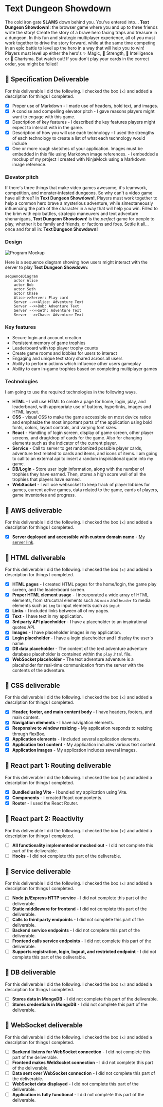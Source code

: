 # Text Dungeon Showdown

The cold iron gate **SLAMS** down behind you. You've entered into... **Text Dungeon Showdown!**: the browser game where you and up to three friends write the story! Create the story of a brave hero facing traps and treasure in a dungeon. In this fun and strategic multiplayer experience, all of you must work together to drive the story forward, while at the same time competing in an epic battle to level up the hero in a way that will help you to win! Players must level up either the hero's ✨ Magic, 🦾 Strength, 📖 Intelligence or 💄 Charisma. But watch out! If you don't play your cards in the correct order, you might be foiled!

## 🚀 Specification Deliverable

For this deliverable I did the following. I checked the box `[x]` and added a description for things I completed.

- [x] Proper use of Markdown - I made use of headers, bold text, and images.
- [x] A concise and compelling elevator pitch - I gave reasons players might want to engage with this game.
- [x] Description of key features - I described the key features players might expect to interact with in the game.
- [x] Description of how you will use each technology - I used the strengths of each technology to create a list of what each technology would include
- [x] One or more rough sketches of your application. Images must be embedded in this file using Markdown image references. - I embedded a mockup of my project I created with NinjaMock using a Markdown image reference.

### Elevator pitch

If there's three things that make video games awesome, it's teamwork, competition, and monster-infested dungeons. So why can't a video game have all three? In **Text Dungeon Showdown!**, Players must work together to help a common hero brave a mysterious adventure, while simeotaneously influencing the path of the character in a way that will help you win. Filled to the brim with epic battles, strategic maneuvers and text adventure shenanigans, **Text Dungeon Showdown!** is the _perfect_ game for people to play, whether it be family and friends, or factions and foes. Settle it all... once and for all in: **Text Dungeon Showdown!**

### Design

![Program Mockup](mockup.png)

Here is a sequence diagram showing how users might interact with the server to play **Text Dungeon Showdown**:

```mermaid
sequenceDiagram
    actor Alice
    actor Bob
    actor Seth
    actor Chase
    Alice->>Server: Play card
    Server -->>Alice: Adventure Text
    Server -->>Bob: Adventure Text
    Server -->>Seth: Adventure Text
    Server -->>Chase: Adventure Text
```

### Key features

- Secure login and account creation
- Persistent memory of game trophies
- Leaderboard with top player trophy counts
- Create game rooms and lobbies for users to interact
- Engaging and unique text story shared across all users
- Ability to perform actions which influence other users gameplay
- Ability to earn in-game trophies based on completing multiplayer games

### Technologies

I am going to use the required technologies in the following ways.

- **HTML** - I will use HTML to create a page for home, login, play, and leaderboard, with appropriate use of buttons, hyperlinks, images and HTML layout.
- **CSS** - visual CSS to make the game accessible on most device ratios and emphasize the most important parts of the application using bold fonts, colors, layout controls, and varying font sizes.
- **React** - Handling of login screen, display of game screen, other player screens, and drag/drop of cards for the game. Also for changing elements such as the indicator of the current player.
- **Service** - Call to server to get randomized possible player cards, adventure text related to cards and items, and icons of items. I am going to call to an external api to insert a random inspiriational quote into my game.
- **DB/Login** - Store user login information, along with the number of trophies they have earned. Then, stores a high score wall of all the trophies that players have earned.
- **WebSocket** - I will use websocket to keep track of player lobbies for games, current active games, data related to the game, cards of players, game inventories and progress.

## 🚀 AWS deliverable

For this deliverable I did the following. I checked the box `[x]` and added a description for things I completed.

- [x] **Server deployed and accessible with custom domain name** - [My server link](https://chaseodom.click).

## 🚀 HTML deliverable

For this deliverable I did the following. I checked the box `[x]` and added a description for things I completed.

- [x] **HTML pages** - I created HTML pages for the home/login, the game play screen, and the leaderboard screen.
- [x] **Proper HTML element usage** - I incorporated a wide array of HTML elements, from strucutral elements such as `main` and `header` to media elements such as `img` to input elements such as `input`
- [x] **Links** - I included links between all of my pages.
- [x] **Text** - I have text in my application.
- [x] **3rd party API placeholder** - I have a placeholder to an inspirational quotes API.
- [x] **Images** - I have placeholder images in my application.
- [x] **Login placeholder** - I have a login placeholder and I display the user's name.
- [x] **DB data placeholder** - The content of the text adventure adventure database placeholder is contained within the `play.html` file.
- [x] **WebSocket placeholder** - The text adventure adventure is a placeholder for real-time communication from the server with the contents of the adventure.

## 🚀 CSS deliverable

For this deliverable I did the following. I checked the box `[x]` and added a description for things I completed.

- [x] **Header, footer, and main content body** - I have headers, footers, and main content.
- [x] **Navigation elements** - I have navigation elements.
- [x] **Responsive to window resizing** - My application responds to resizing through flexBox.
- [x] **Application elements** - I included several application elements.
- [x] **Application text content** - My application includes various text content.
- [x] **Application images** - My application includes several images.

## 🚀 React part 1: Routing deliverable

For this deliverable I did the following. I checked the box `[x]` and added a description for things I completed.

- [x] **Bundled using Vite** - I bundled my application using Vite.
- [x] **Components** - I created React compontents.
- [x] **Router** - I used the React Router.

## 🚀 React part 2: Reactivity

For this deliverable I did the following. I checked the box `[x]` and added a description for things I completed.

- [ ] **All functionality implemented or mocked out** - I did not complete this part of the deliverable.
- [ ] **Hooks** - I did not complete this part of the deliverable.

## 🚀 Service deliverable

For this deliverable I did the following. I checked the box `[x]` and added a description for things I completed.

- [ ] **Node.js/Express HTTP service** - I did not complete this part of the deliverable.
- [ ] **Static middleware for frontend** - I did not complete this part of the deliverable.
- [ ] **Calls to third party endpoints** - I did not complete this part of the deliverable.
- [ ] **Backend service endpoints** - I did not complete this part of the deliverable.
- [ ] **Frontend calls service endpoints** - I did not complete this part of the deliverable.
- [ ] **Supports registration, login, logout, and restricted endpoint** - I did not complete this part of the deliverable.

## 🚀 DB deliverable

For this deliverable I did the following. I checked the box `[x]` and added a description for things I completed.

- [ ] **Stores data in MongoDB** - I did not complete this part of the deliverable.
- [ ] **Stores credentials in MongoDB** - I did not complete this part of the deliverable.

## 🚀 WebSocket deliverable

For this deliverable I did the following. I checked the box `[x]` and added a description for things I completed.

- [ ] **Backend listens for WebSocket connection** - I did not complete this part of the deliverable.
- [ ] **Frontend makes WebSocket connection** - I did not complete this part of the deliverable.
- [ ] **Data sent over WebSocket connection** - I did not complete this part of the deliverable.
- [ ] **WebSocket data displayed** - I did not complete this part of the deliverable.
- [ ] **Application is fully functional** - I did not complete this part of the deliverable.
